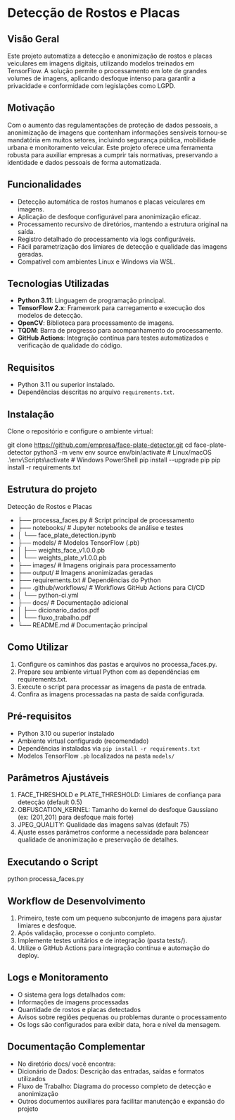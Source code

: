 # Detecção de Rostos e Placas

## Visão Geral

Este projeto automatiza a detecção e anonimização de rostos e placas veiculares em imagens digitais, utilizando modelos treinados em TensorFlow. A solução permite o processamento em lote de grandes volumes de imagens, aplicando desfoque intenso para garantir a privacidade e conformidade com legislações como LGPD.

## Motivação

Com o aumento das regulamentações de proteção de dados pessoais, a anonimização de imagens que contenham informações sensíveis tornou-se mandatória em muitos setores, incluindo segurança pública, mobilidade urbana e monitoramento veicular. Este projeto oferece uma ferramenta robusta para auxiliar empresas a cumprir tais normativas, preservando a identidade e dados pessoais de forma automatizada.

## Funcionalidades

- Detecção automática de rostos humanos e placas veiculares em imagens.
- Aplicação de desfoque configurável para anonimização eficaz.
- Processamento recursivo de diretórios, mantendo a estrutura original na saída.
- Registro detalhado do processamento via logs configuráveis.
- Fácil parametrização dos limiares de detecção e qualidade das imagens geradas.
- Compatível com ambientes Linux e Windows via WSL.

## Tecnologias Utilizadas

- **Python 3.11**: Linguagem de programação principal.
- **TensorFlow 2.x**: Framework para carregamento e execução dos modelos de detecção.
- **OpenCV**: Biblioteca para processamento de imagens.
- **TQDM**: Barra de progresso para acompanhamento do processamento.
- **GitHub Actions**: Integração contínua para testes automatizados e verificação de qualidade do código.

## Requisitos

- Python 3.11 ou superior instalado.
- Dependências descritas no arquivo `requirements.txt`.

## Instalação

Clone o repositório e configure o ambiente virtual:

git clone https://github.com/empresa/face-plate-detector.git
cd face-plate-detector
python3 -m venv env
source env/bin/activate      # Linux/macOS
.\env\Scripts\activate       # Windows PowerShell
pip install --upgrade pip
pip install -r requirements.txt

## Estrutura do projeto

Detecção de Rostos e Placas

- ├── processa_faces.py # Script principal de processamento
- ├── notebooks/ # Jupyter notebooks de análise e testes
- │ └── face_plate_detection.ipynb
- ├── models/ # Modelos TensorFlow (.pb)
- │ ├── weights_face_v1.0.0.pb
- │ └── weights_plate_v1.0.0.pb
- ├── images/ # Imagens originais para processamento
- ├── output/ # Imagens anonimizadas geradas
- ├── requirements.txt # Dependências do Python
- ├── .github/workflows/ # Workflows GitHub Actions para CI/CD
- │ └── python-ci.yml
- ├── docs/ # Documentação adicional
- │ ├── dicionario_dados.pdf
- │ └── fluxo_trabalho.pdf
- └── README.md # Documentação principal

## Como Utilizar

1. Configure os caminhos das pastas e arquivos no processa_faces.py.
2. Prepare seu ambiente virtual Python com as dependências em requirements.txt.
3. Execute o script para processar as imagens da pasta de entrada.
4. Confira as imagens processadas na pasta de saída configurada.

## Pré-requisitos

- Python 3.10 ou superior instalado
- Ambiente virtual configurado (recomendado)
- Dependências instaladas via `pip install -r requirements.txt`
- Modelos TensorFlow `.pb` localizados na pasta `models/`

## Parâmetros Ajustáveis

1. FACE_THRESHOLD e PLATE_THRESHOLD: Limiares de confiança para detecção (default 0.5)
2. OBFUSCATION_KERNEL: Tamanho do kernel do desfoque Gaussiano (ex: (201,201) para desfoque mais forte)
3. JPEG_QUALITY: Qualidade das imagens salvas (default 75)
4. Ajuste esses parâmetros conforme a necessidade para balancear qualidade de anonimização e preservação de detalhes.

## Executando o Script

python processa_faces.py

## Workflow de Desenvolvimento

1. Primeiro, teste com um pequeno subconjunto de imagens para ajustar limiares e desfoque.
2. Após validação, processe o conjunto completo.
3. Implemente testes unitários e de integração (pasta tests/).
4. Utilize o GitHub Actions para integração contínua e automação do deploy.

## Logs e Monitoramento

- O sistema gera logs detalhados com:
- Informações de imagens processadas
- Quantidade de rostos e placas detectados
- Avisos sobre regiões pequenas ou problemas durante o processamento
- Os logs são configurados para exibir data, hora e nível da mensagem.

## Documentação Complementar

- No diretório docs/ você encontra:
- Dicionário de Dados: Descrição das entradas, saídas e formatos utilizados
- Fluxo de Trabalho: Diagrama do processo completo de detecção e anonimização
- Outros documentos auxiliares para facilitar manutenção e expansão do projeto






